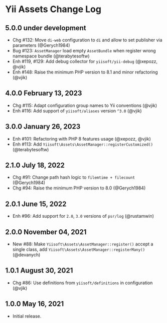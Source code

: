 # Yii Assets Change Log

## 5.0.0 under development

- Chg #132: Move `di-web` configuration to `di` and allow to set publisher via parameters (@Gerych1984)
- Bug #123: `AssetManager` load empty `AssetBundle` when register wrong namespace bundle (@terabytesoftw)
- Enh #119, #129: Add debug collector for `yiisoft/yii-debug` (@xepozz, @vjik)
- Enh #148: Raise the minimum PHP version to 8.1 and minor refactoring (@vjik)

## 4.0.0 February 13, 2023

- Chg #115: Adapt configuration group names to Yii conventions (@vjik)
- Enh #116: Add support of `yiisoft/aliases` version `^3.0` (@vjik)

## 3.0.0 January 26, 2023

- Enh #101: Refactoring with PHP 8 features usage (@xepozz, @vjik)
- Enh #113: Add `Yiisoft\Assets\AssetManager::registerCustomized()` (@terabytesoftw)

## 2.1.0 July 18, 2022

- Chg #91: Change path hash logic to `filemtime + filecount` (@Gerych1984)
- Chg #94: Raise the minimum PHP version to 8.0 (@Gerych1984)

## 2.0.1 June 15, 2022

- Enh #96: Add support for `2.0`, `3.0` versions of `psr/log` (@rustamwin)

## 2.0.0 November 04, 2021

- New #88: Make `Yiisoft\Assets\AssetManager::register()` accept a single class, add
  `Yiisoft\Assets\AssetManager::registerMany()` (@devanych)

## 1.0.1 August 30, 2021

- Chg #86: Use definitions from `yiisoft/definitions` in configuration (@vjik)

## 1.0.0 May 16, 2021

- Initial release.
